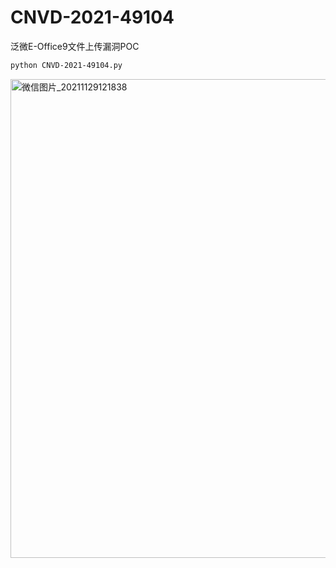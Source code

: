 # CNVD-2021-49104
泛微E-Office9文件上传漏洞POC
```bash
python CNVD-2021-49104.py
```

<img width="766" alt="微信图片_20211129121838" src="https://user-images.githubusercontent.com/45167857/143808453-f1e1900e-3d55-4a2d-bd07-29755271f658.png">
